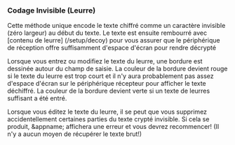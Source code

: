 ### Codage Invisible (Leurre)
Cette méthode unique encode le texte chiffré comme un caractère invisible (zéro largeur) au début du texte.
Le texte est ensuite rembourré avec [contenu de leurre] (/setup/decoy) pour vous assurer que le périphérique de réception offre suffisamment d'espace d'écran pour rendre décrypté

<a name="insufficientpadding"></a>
Lorsque vous entrez ou modifiez le texte du leurre, une bordure est dessinée autour du champ de saisie.
La couleur de la bordure devient rouge si le texte du leurre est trop court et il n'y aura probablement pas assez d'espace d'écran sur le périphérique récepteur pour afficher le texte déchiffré. La couleur de la bordure devient verte si un texte de leurres suffisant a été entré.

<a name="corrupted"></a>
Lorsque vous éditez le texte du leurre, il se peut que vous supprimez accidentellement certaines parties du texte crypté invisible. Si cela se produit, &appname; affichera une erreur et vous devrez recommencer! (Il n'y a aucun moyen de récupérer le texte brut!)
